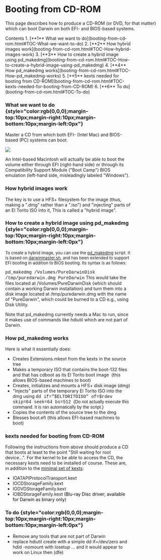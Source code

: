 Booting from CD-ROM
===================
This page describes how to produce a CD-ROM (or DVD, for that matter) which can boot Darwin on both EFI- and BIOS-based systems.

<div class="sites-embed-align-left-wrapping-off">
<div class="sites-embed-border-off sites-embed" style="width:400px;">
<div class="sites-embed-content sites-embed-type-toc">
<div class="goog-toc sites-embed-toc-maxdepth-6">
Contents
1.  [**1** What we want to do](booting-from-cd-rom.html#TOC-What-we-want-to-do)
2.  [**2** How hybrid images work](booting-from-cd-rom.html#TOC-How-hybrid-images-work)
3.  [**3** How to create a hybrid image using pd_makedmg](booting-from-cd-rom.html#TOC-How-to-create-a-hybrid-image-using-pd_makedmg)
4.  [**4** How pd_makedmg works](booting-from-cd-rom.html#TOC-How-pd_makedmg-works)
5.  [**5** kexts needed for booting from CD-ROM](booting-from-cd-rom.html#TOC-kexts-needed-for-booting-from-CD-ROM)
6.  [**6** To do](booting-from-cd-rom.html#TOC-To-do)


### What we want to do {style="color:rgb(0,0,0);margin-top:10px;margin-right:10px;margin-bottom:10px;margin-left:0px"}
Master a CD from which both EFI- (Intel Mac) and BIOS-based (PC) systems can boot.


[![](../../_/rsrc/1212162663696/developers/booting/booting-from-cd-rom/bothboots.jpg)](booting-from-cd-rom/bothboots.jpg%3Fattredirects=0)

An Intel-based Macintosh will actually be able to boot the volume either through EFI (right-hand side) or through its Compatibility Support Module ("Boot Camp") BIOS emulation (left-hand side, misleadingly labeled "Windows").
### How hybrid images work
The key is to use a HFS+ filesystem for the image (thus, making a ".dmg" rather than a ".iso") and "injecting" parts of an El Torito ISO into it, This is called a "hybrid image". 

### How to create a hybrid image using pd_makedmg {style="color:rgb(0,0,0);margin-top:10px;margin-right:10px;margin-bottom:10px;margin-left:0px"}
<span style="font-size:13px;font-weight:normal">To create a hybrid image, you can use the [pd_makedmg](../../downloads.html) script. It is based on [darwinmaster.sh](http://darwinbuild.macosforge.org/trac/browser/trunk/darwinbuild/darwinmaster.sh), and has been extended to support EFI booting in addition to BIOS booting. Its syntax is as follows:</span>


<span style="font-family:courier new,monospace">pd_makedmg /Volumes/PureDarwinDisk /tmp/puredarwin.dmg PureDarwin</span>
<span style="font-family:courier new">
</span>
<span style="font-family:inherit">This would take the files located at /Volumes/PureDarwinDisk (which should contain a working Darwin installation) and turn them into a disk image located at /tmp/puredarwin.dmg with the name of "PureDarwin", which could be burned to a CD e.g., using Disk Utility.</span>

Note that pd_makedmg currently needs a Mac to run, since it makes use of commands like hdiutil which are not part of Darwin.
### How pd_makedmg works
Here is what it essentially does:
-   Creates Extensions.mkext from the kexts in the source tree
-   Makes a temporary ISO that contains the boot-132 files and that has cdboot as its El Torito boot image 
    (this allows BIOS-based machines to boot)
-   Creates, initializes and mounts a HFS+ disk image (dmg)
-   "Injects" parts of the temporary El Torito ISO into the dmg using
    <span style="font-family:courier new">dd if="$ELTORITOISO" of=$rdev skip=64 seek=64 bs=512
    <span style="font-family:Arial">(Do not actually execute this command. It is ran automatically by the script.)</span></span>
-   Copies the contents of the source tree to the dmg
-   Blesses boot.efi (this allows EFI-based machines to boot)
### kexts needed for booting from CD-ROM

Following the instructions from above should produce a CD that boots at least to the point "Still waiting for root device...". For the kernel to be able to access the CD, the necessary kexts need to be installed of course. These are, in addition to the [minimal set of kexts](../kexts.html):
-   IOATAPIProtocolTransport.kext
-   IOCDStorageFamily.kext
-   IODVDStorageFamily.kext
-   <span>IOBDStorageFamily.kext</span><span style="color:rgb(255,0,0)"> <span style="color:rgb(0,0,0)">(Blu-ray Disc driver; available for Darwin as binary only)</span></span>
### To do {style="color:rgb(0,0,0);margin-top:10px;margin-right:10px;margin-bottom:10px;margin-left:0px"}
-   Remove any tools that are not part of Darwin
-   replace hdiutil create with a simple dd if=/dev/zero and hdid -nomount with losetup ... and it would appear to work on Linux then (dfe)
